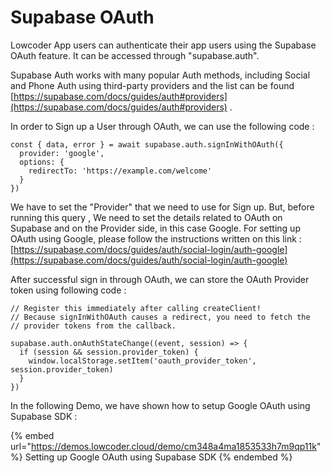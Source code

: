 # Supabase OAuth

Lowcoder App users can authenticate their app users using the Supabase OAuth feature. It can be accessed through "supabase.auth".

Supabase Auth works with many popular Auth methods, including Social and Phone Auth using third-party providers and the list can be found [https://supabase.com/docs/guides/auth#providers](https://supabase.com/docs/guides/auth#providers) .

In order to Sign up a User through OAuth, we can use the following code :

```
const { data, error } = await supabase.auth.signInWithOAuth({
  provider: 'google',
  options: {
    redirectTo: 'https://example.com/welcome'
  }
})
```

We have to set the "Provider" that we need to use for Sign up. But, before running this query , We need to set the details related to OAuth on Supabase and on the Provider side, in this case Google. For setting up OAuth using Google, please follow the instructions written on this link : [https://supabase.com/docs/guides/auth/social-login/auth-google](https://supabase.com/docs/guides/auth/social-login/auth-google)

After successful sign in through OAuth, we can store the OAuth Provider token using following code :&#x20;

```
// Register this immediately after calling createClient!
// Because signInWithOAuth causes a redirect, you need to fetch the
// provider tokens from the callback.

supabase.auth.onAuthStateChange((event, session) => {
  if (session && session.provider_token) {
    window.localStorage.setItem('oauth_provider_token', session.provider_token)
  }
})
```

In the following Demo, we have shown how to setup Google OAuth using Supabase SDK :&#x20;

{% embed url="https://demos.lowcoder.cloud/demo/cm348a4ma1853533h7m9qp11k" %}
Setting up Google OAuth using Supabase SDK
{% endembed %}

